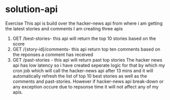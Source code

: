 # solution-api
Exercise 
This api is build over the hacker-news api from where i am getting the latest stories and comments
I am creating three apis 
  1) GET /best-stories- this api will return the top 10 stories based on the score 
  2) GET /{story-id}/comments-  this api return top ten comments based on the reponses a comment has received
  3) GET /past-stories - this api will return past top stories 
The hacker news api has low latency so i have created seperate logic for that by which my cron job which will call the hacker-news api after 13 mins and it will automatically refresh the list of top 10 best stories as well as the comments and past-stories. However if hacker-news api break-down or any exception occure due to repsonse time it will not affect any of my apis.
